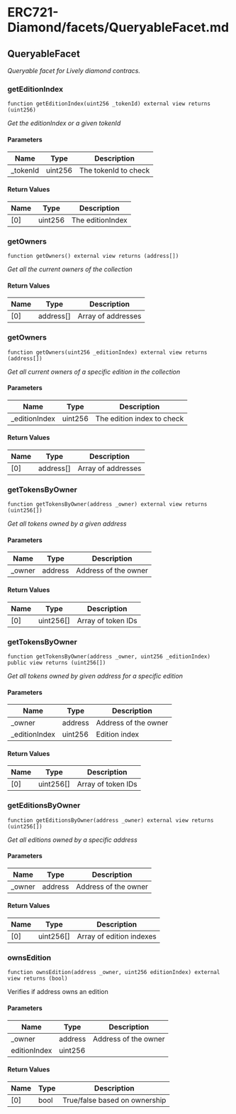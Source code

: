 # ERC721-Diamond/facets/QueryableFacet.md

## QueryableFacet

_Queryable facet for Lively diamond contracs._

### getEditionIndex

```solidity
function getEditionIndex(uint256 _tokenId) external view returns (uint256)
```

_Get the editionIndex or a given tokenId_

#### Parameters

| Name      | Type    | Description          |
| --------- | ------- | -------------------- |
| \_tokenId | uint256 | The tokenId to check |

#### Return Values

| Name | Type    | Description      |
| ---- | ------- | ---------------- |
| [0]  | uint256 | The editionIndex |

### getOwners

```solidity
function getOwners() external view returns (address[])
```

_Get all the current owners of the collection_

#### Return Values

| Name | Type      | Description        |
| ---- | --------- | ------------------ |
| [0]  | address[] | Array of addresses |

### getOwners

```solidity
function getOwners(uint256 _editionIndex) external view returns (address[])
```

_Get all current owners of a specific edition in the collection_

#### Parameters

| Name           | Type    | Description                |
| -------------- | ------- | -------------------------- |
| \_editionIndex | uint256 | The edition index to check |

#### Return Values

| Name | Type      | Description        |
| ---- | --------- | ------------------ |
| [0]  | address[] | Array of addresses |

### getTokensByOwner

```solidity
function getTokensByOwner(address _owner) external view returns (uint256[])
```

_Get all tokens owned by a given address_

#### Parameters

| Name    | Type    | Description          |
| ------- | ------- | -------------------- |
| \_owner | address | Address of the owner |

#### Return Values

| Name | Type      | Description        |
| ---- | --------- | ------------------ |
| [0]  | uint256[] | Array of token IDs |

### getTokensByOwner

```solidity
function getTokensByOwner(address _owner, uint256 _editionIndex) public view returns (uint256[])
```

_Get all tokens owned by given address for a specific edition_

#### Parameters

| Name           | Type    | Description          |
| -------------- | ------- | -------------------- |
| \_owner        | address | Address of the owner |
| \_editionIndex | uint256 | Edition index        |

#### Return Values

| Name | Type      | Description        |
| ---- | --------- | ------------------ |
| [0]  | uint256[] | Array of token IDs |

### getEditionsByOwner

```solidity
function getEditionsByOwner(address _owner) external view returns (uint256[])
```

_Get all editions owned by a specific address_

#### Parameters

| Name    | Type    | Description          |
| ------- | ------- | -------------------- |
| \_owner | address | Address of the owner |

#### Return Values

| Name | Type      | Description              |
| ---- | --------- | ------------------------ |
| [0]  | uint256[] | Array of edition indexes |

### ownsEdition

```solidity
function ownsEdition(address _owner, uint256 editionIndex) external view returns (bool)
```

Verifies if address owns an edition

#### Parameters

| Name         | Type    | Description          |
| ------------ | ------- | -------------------- |
| \_owner      | address | Address of the owner |
| editionIndex | uint256 |                      |

#### Return Values

| Name | Type | Description                   |
| ---- | ---- | ----------------------------- |
| [0]  | bool | True/false based on ownership |
